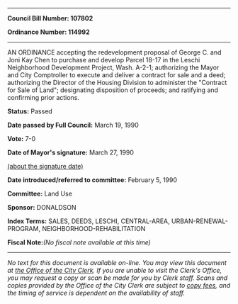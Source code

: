 

********

**Council Bill Number: 107802**
   
**Ordinance Number: 114992**
********

 AN ORDINANCE accepting the redevelopment proposal of George C. and Joni Kay Chen to purchase and develop Parcel 18-17 in the Leschi Neighborhood Development Project, Wash. A-2-1; authorizing the Mayor and City Comptroller to execute and deliver a contract for sale and a deed; authorizing the Director of the Housing Division to administer the "Contract for Sale of Land"; designating disposition of proceeds; and ratifying and confirming prior actions.

**Status:** Passed
   
**Date passed by Full Council:** March 19, 1990
   
**Vote:** 7-0
   
**Date of Mayor's signature:** March 27, 1990
   
[(about the signature date)](/~public/approvaldate.htm)
   
   
   
**Date introduced/referred to committee:** February 5, 1990
   
**Committee:** Land Use
   
**Sponsor:** DONALDSON
   
   
**Index Terms:** SALES, DEEDS, LESCHI, CENTRAL-AREA, URBAN-RENEWAL-PROGRAM, NEIGHBORHOOD-REHABILITATION

**Fiscal Note:**_(No fiscal note available at this time)_
********

_No text for this document is available on-line. You may view this document at [the Office of the City Clerk](http://www.seattle.gov/leg/clerk/contactUs.htm). If you are unable to visit the Clerk's Office, you may request a copy or scan be made for you by Clerk staff. Scans and copies provided by the Office of the City Clerk are subject to [copy fees](http://clerk.seattle.gov/~public/clerkfees.htm), and the timing of service is dependent on the availability of staff._

